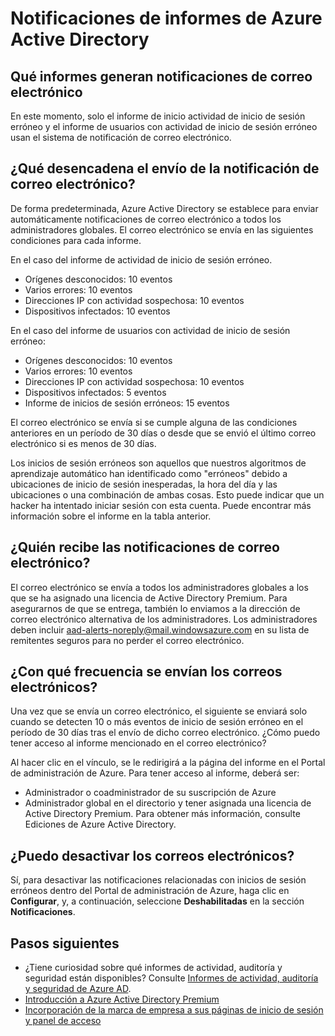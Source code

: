 <properties
	pageTitle="Notificaciones de informes de Azure Active Directory"
	description="Uso de las notificaciones de informes de Azure Active Directory para inicios de sesión sospechosos"
	services="active-directory"
	documentationCenter=""
	authors="SSalahAhmed"
	manager="TerryLan"
	editor="LisaToft"/>

<tags
	ms.service="active-directory"
	ms.workload="identity"
	ms.tgt_pltfrm="na"
	ms.devlang="na"
	ms.topic="article"
	ms.date="06/24/2015"
	ms.author="kenhoff"/>

# Notificaciones de informes de Azure Active Directory

## Qué informes generan notificaciones de correo electrónico

En este momento, solo el informe de inicio actividad de inicio de sesión erróneo y el informe de usuarios con actividad de inicio de sesión erróneo usan el sistema de notificación de correo electrónico.

## ¿Qué desencadena el envío de la notificación de correo electrónico?

De forma predeterminada, Azure Active Directory se establece para enviar automáticamente notificaciones de correo electrónico a todos los administradores globales. El correo electrónico se envía en las siguientes condiciones para cada informe.

En el caso del informe de actividad de inicio de sesión erróneo.

- Orígenes desconocidos: 10 eventos
- Varios errores: 10 eventos
- Direcciones IP con actividad sospechosa: 10 eventos
- Dispositivos infectados: 10 eventos

En el caso del informe de usuarios con actividad de inicio de sesión erróneo:

- Orígenes desconocidos: 10 eventos
- Varios errores: 10 eventos
- Direcciones IP con actividad sospechosa: 10 eventos
- Dispositivos infectados: 5 eventos
- Informe de inicios de sesión erróneos: 15 eventos

El correo electrónico se envía si se cumple alguna de las condiciones anteriores en un período de 30 días o desde que se envió el último correo electrónico si es menos de 30 días.

Los inicios de sesión erróneos son aquellos que nuestros algoritmos de aprendizaje automático han identificado como "erróneos" debido a ubicaciones de inicio de sesión inesperadas, la hora del día y las ubicaciones o una combinación de ambas cosas. Esto puede indicar que un hacker ha intentado iniciar sesión con esta cuenta. Puede encontrar más información sobre el informe en la tabla anterior.

## ¿Quién recibe las notificaciones de correo electrónico?

El correo electrónico se envía a todos los administradores globales a los que se ha asignado una licencia de Active Directory Premium. Para asegurarnos de que se entrega, también lo enviamos a la dirección de correo electrónico alternativa de los administradores. Los administradores deben incluir aad-alerts-noreply@mail.windowsazure.com en su lista de remitentes seguros para no perder el correo electrónico.

## ¿Con qué frecuencia se envían los correos electrónicos?

Una vez que se envía un correo electrónico, el siguiente se enviará solo cuando se detecten 10 o más eventos de inicio de sesión erróneo en el período de 30 días tras el envío de dicho correo electrónico. ¿Cómo puedo tener acceso al informe mencionado en el correo electrónico?

Al hacer clic en el vínculo, se le redirigirá a la página del informe en el Portal de administración de Azure. Para tener acceso al informe, deberá ser:

- Administrador o coadministrador de su suscripción de Azure
- Administrador global en el directorio y tener asignada una licencia de Active Directory Premium. Para obtener más información, consulte Ediciones de Azure Active Directory.

## ¿Puedo desactivar los correos electrónicos?

Sí, para desactivar las notificaciones relacionadas con inicios de sesión erróneos dentro del Portal de administración de Azure, haga clic en **Configurar**, y, a continuación, seleccione **Deshabilitadas** en la sección **Notificaciones**.

## Pasos siguientes
- ¿Tiene curiosidad sobre qué informes de actividad, auditoría y seguridad están disponibles? Consulte [Informes de actividad, auditoría y seguridad de Azure AD](active-directory-view-access-usage-reports.md).
- [Introducción a Azure Active Directory Premium](active-directory-get-started-premium.md)
- [Incorporación de la marca de empresa a sus páginas de inicio de sesión y panel de acceso](active-directory-add-company-branding.md)

<!---HONumber=August15_HO6-->